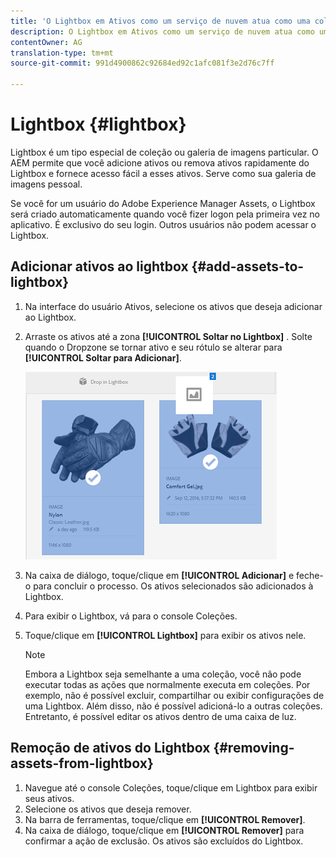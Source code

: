 ```yaml
---
title: 'O Lightbox em Ativos como um serviço de nuvem atua como uma coleção privada ou uma galeria de imagens. '
description: O Lightbox em Ativos como um serviço de nuvem atua como uma coleção privada ou uma galeria de imagens.
contentOwner: AG
translation-type: tm+mt
source-git-commit: 991d4900862c92684ed92c1afc081f3e2d76c7ff

---
```



# Lightbox {#lightbox}

Lightbox é um tipo especial de coleção ou galeria de imagens particular. O AEM permite que você adicione ativos ou remova ativos rapidamente do Lightbox e fornece acesso fácil a esses ativos. Serve como sua galeria de imagens pessoal.

Se você for um usuário do Adobe Experience Manager Assets, o Lightbox será criado automaticamente quando você fizer logon pela primeira vez no aplicativo. É exclusivo do seu login. Outros usuários não podem acessar o Lightbox.

## Adicionar ativos ao lightbox {#add-assets-to-lightbox}

1. Na interface do usuário Ativos, selecione os ativos que deseja adicionar ao Lightbox.
1. Arraste os ativos até a zona **[!UICONTROL Soltar no Lightbox]** . Solte quando o Dropzone se tornar ativo e seu rótulo se alterar para **[!UICONTROL Soltar para Adicionar]**.

   ![add_to_lightbox](assets/add_to_lightbox.png)

1. Na caixa de diálogo, toque/clique em **[!UICONTROL Adicionar]** e feche-o para concluir o processo. Os ativos selecionados são adicionados à Lightbox.
1. Para exibir o Lightbox, vá para o console Coleções.
1. Toque/clique em **[!UICONTROL Lightbox]** para exibir os ativos nele.

   >[!NOTE]
   >
   >Embora a Lightbox seja semelhante a uma coleção, você não pode executar todas as ações que normalmente executa em coleções. Por exemplo, não é possível excluir, compartilhar ou exibir configurações de uma Lightbox. Além disso, não é possível adicioná-lo a outras coleções. Entretanto, é possível editar os ativos dentro de uma caixa de luz.

## Remoção de ativos do Lightbox {#removing-assets-from-lightbox}

1. Navegue até o console Coleções, toque/clique em Lightbox para exibir seus ativos.
1. Selecione os ativos que deseja remover.
1. Na barra de ferramentas, toque/clique em **[!UICONTROL Remover]**.
1. Na caixa de diálogo, toque/clique em **[!UICONTROL Remover]** para confirmar a ação de exclusão. Os ativos são excluídos do Lightbox.
